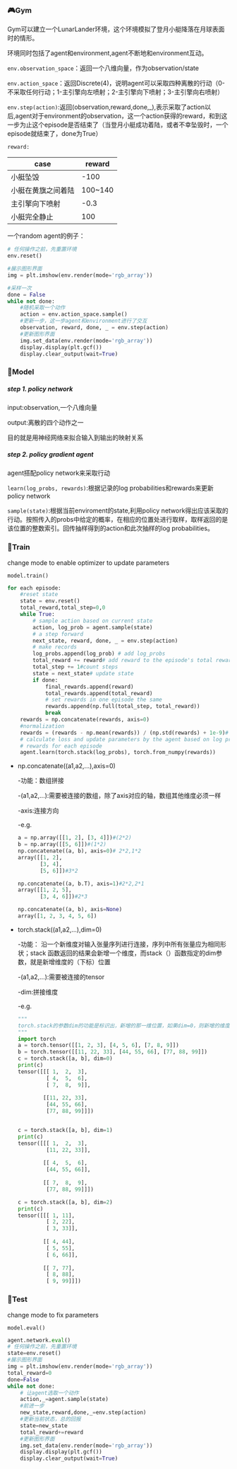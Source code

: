 ### 🎮Gym

Gym可以建立一个LunarLander环境，这个环境模拟了登月小艇降落在月球表面时的情形。

环境同时包括了agent和environment,agent不断地和environment互动。

`env.observation_space`：返回一个八维向量，作为observation/state

`env.action_space`：返回Discrete(4)，说明agent可以采取四种离散的行动（0-不采取任何行动；1-主引擎向左喷射；2-主引擎向下喷射；3-主引擎向右喷射）

`env.step(action)`:返回(observation,reward,done,_),表示采取了action以后,agent对于environment的observation，这一个action获得的reward，和到这一步为止这个episode是否结束了（当登月小艇成功着陆，或者不幸坠毁时，一个episode就结束了，done为True）

`reward:`

| case               | reward  |
| ------------------ | ------- |
| 小艇坠毁           | -100    |
| 小艇在黄旗之间着陆 | 100~140 |
| 主引擎向下喷射     | -0.3    |
| 小艇完全静止       | 100     |

一个random agent的例子：

```python
# 任何操作之前，先重置环境
env.reset()

#展示图形界面
img = plt.imshow(env.render(mode='rgb_array'))

#采样一次
done = False
while not done:
    #随机采取一个动作
    action = env.action_space.sample()
    #更新一步，这一步agent和environment进行了交互
    observation, reward, done, _ = env.step(action)
	#更新图形界面
    img.set_data(env.render(mode='rgb_array'))
    display.display(plt.gcf())
    display.clear_output(wait=True)
```



### 🔮Model

##### step 1. policy network

input:observation,一个八维向量

output:离散的四个动作之一

目的就是用神经网络来拟合输入到输出的映射关系

##### step 2. policy gradient agent

agent搭配policy network来采取行动

`learn(log_probs, rewards)`:根据记录的log probabilities和rewards来更新policy network

`sample(state)`:根据当前enviroment的state,利用policy network得出应该采取的行动。按照传入的probs中给定的概率，在相应的位置处进行取样，取样返回的是该位置的整数索引。回传抽样得到的action和此次抽样的log probabilities。

### 🚆Train

change mode to enable optimizer to update parameters

`model.train()`

```python
for each episode:
	#reset state
	state = env.reset()
    total_reward,total_step=0,0
    while True:
        # sample action based on current state
        action, log_prob = agent.sample(state)
        # a step forward
        next_state, reward, done, _ = env.step(action)
        # make records
        log_probs.append(log_prob) # add log_probs
        total_reward += reward# add reward to the episode's total reward
        total_step += 1#count steps
        state = next_state# update state
        if done:
            final_rewards.append(reward)
            total_rewards.append(total_reward)
            # set rewards in one episode the same
            rewards.append(np.full(total_step, total_reward))
            break
    rewards = np.concatenate(rewards, axis=0)
    #normalization
    rewards = (rewards - np.mean(rewards)) / (np.std(rewards) + 1e-9)# avoid divided by 0
    # calculate loss and update parameters by the agent based on log probabilities and 
    # rewards for each episode
    agent.learn(torch.stack(log_probs), torch.from_numpy(rewards))
```



- np.concatenate((a1,a2,...),axis=0)

  -功能：数组拼接

  -(a1,a2,...):需要被连接的数组，除了axis对应的轴，数组其他维度必须一样

  -axis:连接方向

  -e.g.

  ```python
  a = np.array([[1, 2], [3, 4]])#(2*2)
  b = np.array([[5, 6]])#(1*2)
  np.concatenate((a, b), axis=0)# 2*2,1*2
  array([[1, 2],
         [3, 4],
         [5, 6]])#3*2
  
  np.concatenate((a, b.T), axis=1)#2*2,2*1
  array([[1, 2, 5],
         [3, 4, 6]])#2*3
  
  np.concatenate((a, b), axis=None)
  array([1, 2, 3, 4, 5, 6])
  ```

  

- torch.stack((a1,a2,...),dim=0)

  -功能： 沿一个新维度对输入张量序列进行连接，序列中所有张量应为相同形状；stack 函数返回的结果会新增一个维度，而stack（）函数指定的dim参数，就是新增维度的（下标）位置

  -(a1,a2,...):需要被连接的tensor

  -dim:拼接维度

  -e.g.

  ```python
  """
  torch.stack的参数dim的功能是标识出，新增的那一维位置，如果dim=0，则新增的维度为第一维，第一维就是原来的tensor拼接而成。而第二维、第三维则是原来三个tensor的继承。以次类推dim为1和2的情况。
  """
  import torch
  a = torch.tensor([[1, 2, 3], [4, 5, 6], [7, 8, 9]])
  b = torch.tensor([[11, 22, 33], [44, 55, 66], [77, 88, 99]])
  c = torch.stack([a, b], dim=0)
  print(c)
  tensor([[[ 1,  2,  3],
           [ 4,  5,  6],
           [ 7,  8,  9]],
   
          [[11, 22, 33],
           [44, 55, 66],
           [77, 88, 99]]])
  
  
  c = torch.stack([a, b], dim=1)
  print(c)
  tensor([[[ 1,  2,  3],
           [11, 22, 33]],
   
          [[ 4,  5,  6],
           [44, 55, 66]],
   
          [[ 7,  8,  9],
           [77, 88, 99]]])
  
  c = torch.stack([a, b], dim=2)
  print(c)
  tensor([[[ 1, 11],
           [ 2, 22],
           [ 3, 33]],
   
          [[ 4, 44],
           [ 5, 55],
           [ 6, 66]],
   
          [[ 7, 77],
           [ 8, 88],
           [ 9, 99]]])
  ```

  

### 🔨Test

change mode to fix parameters

`model.eval()`

```python
agent.network.eval()
# 任何操作之前，先重置环境
state=env.reset()
#展示图形界面
img = plt.imshow(env.render(mode='rgb_array'))
total_reward=0
done=False
while not done:
    # 让agent选取一个动作
    action,_=agent.sample(state)
    #前进一步
    new_state,reward,done,_=env.step(action)
    #更新当前状态，总的回报
    state=new_state
    total_reward+=reward
    #更新图形界面
    img.set_data(env.render(mode='rgb_array'))
    display.display(plt.gcf())
    display.clear_output(wait=True)
```

